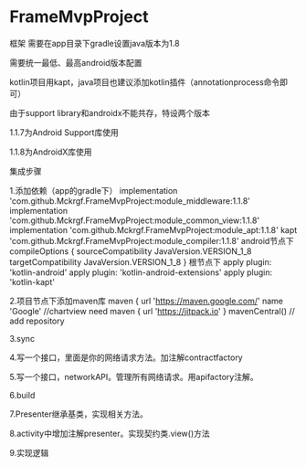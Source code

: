 # FrameMvpProject
框架
需要在app目录下gradle设置java版本为1.8

需要统一最低、最高android版本配置

kotlin项目用kapt，java项目也建议添加kotlin插件（annotationprocess命令即可）

由于support library和androidx不能共存，特设两个版本

1.1.7为Android Support库使用

1.1.8为AndroidX库使用

集成步骤

1.添加依赖（app的gradle下）
implementation 'com.github.Mckrgf.FrameMvpProject:module_middleware:1.1.8'
implementation 'com.github.Mckrgf.FrameMvpProject:module_common_view:1.1.8'
implementation 'com.github.Mckrgf.FrameMvpProject:module_apt:1.1.8'
kapt 'com.github.Mckrgf.FrameMvpProject:module_compiler:1.1.8'
android节点下
    compileOptions {
        sourceCompatibility JavaVersion.VERSION_1_8
        targetCompatibility JavaVersion.VERSION_1_8
    }
根节点下
apply plugin: 'kotlin-android'
apply plugin: 'kotlin-android-extensions'
apply plugin: 'kotlin-kapt'

2.项目节点下添加maven库
        maven {
            url 'https://maven.google.com/'
            name 'Google'
            //chartview need
            maven { url 'https://jitpack.io' }
            mavenCentral() // add repository
            
3.sync

4.写一个接口，里面是你的网络请求方法。加注解contractfactory

5.写一个接口，networkAPI。管理所有网络请求。用apifactory注解。

6.build

7.Presenter继承基类，实现相关方法。

8.activity中增加注解presenter。实现契约类.view()方法

9.实现逻辑



